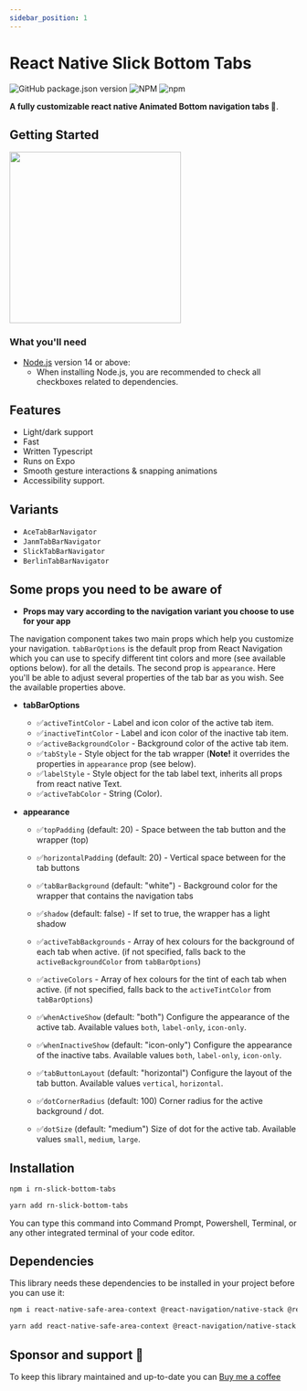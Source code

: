 ```yaml
---
sidebar_position: 1
---
```


# React Native Slick Bottom Tabs

![GitHub package.json version](https://img.shields.io/github/package-json/v/orjiace/rn-slick-bottom-tabs?color=blue&style=for-the-badge)
![NPM](https://img.shields.io/npm/l/express?color=red&style=for-the-badge)
![npm](https://img.shields.io/npm/dw/rn-slick-bottom-tabs?color=hunter%20green&style=for-the-badge)

 **A fully customizable react native Animated Bottom navigation tabs 🚀**.

## Getting Started

<img src="https://github.com/orjiAce/rn-slick-bottom-tabs/blob/master/ezgif.com-gif-maker.gif?raw=true" width="300"/>




### What you'll need

- [Node.js](https://nodejs.org/en/download/) version 14 or above:
  - When installing Node.js, you are recommended to check all checkboxes related to dependencies.


## Features

- Light/dark support
- Fast
- Written Typescript
- Runs on Expo
- Smooth gesture interactions & snapping animations
- Accessibility support.

## Variants

- `AceTabBarNavigator`
- `JanmTabBarNavigator`
- `SlickTabBarNavigator`
- `BerlinTabBarNavigator`

## Some props you need to be aware of
- **Props may vary according to the navigation variant you choose to use for your app**

The navigation component takes two main props which help you customize your navigation. `tabBarOptions` is the default prop from React Navigation which you can use to specify different tint colors and more (see available options below). for all the details. The second prop is `appearance`. Here you'll be able to adjust several properties of the tab bar as you wish. See the available properties above.

- **tabBarOptions**

  - ✅`activeTintColor` - Label and icon color of the active tab item.
  - ✅`inactiveTintColor` - Label and icon color of the inactive tab item.
  - ✅`activeBackgroundColor` - Background color of the active tab item.
  - ✅`tabStyle` - Style object for the tab wrapper (**Note!** it overrides the properties in `appearance` prop (see below).
  - ✅`labelStyle` - Style object for the tab label text, inherits all props from react native Text.
  - ✅`activeTabColor` - String (Color).

- **appearance**

  - ✅`topPadding` (default: 20) - Space between the tab button and the wrapper (top)
  - ✅`horizontalPadding` (default: 20) - Vertical space between for the tab buttons
  - ✅`tabBarBackground` (default: "white") - Background color for the wrapper that contains the navigation tabs
  - ✅`shadow` (default: false) - If set to true, the wrapper has a light shadow

  - ✅`activeTabBackgrounds` - Array of hex colours for the background of each tab when active. (if not specified, falls back to the `activeBackgroundColor` from `tabBarOptions`)
  - ✅`activeColors` - Array of hex colours for the tint of each tab when active. (if not specified, falls back to the `activeTintColor` from `tabBarOptions`)

  - ✅`whenActiveShow` (default: "both") Configure the appearance of the active tab. Available values `both`, `label-only`, `icon-only`.
  - ✅`whenInactiveShow` (default: "icon-only") Configure the appearance of the inactive tabs. Available values `both`, `label-only`, `icon-only`.
  - ✅`tabButtonLayout` (default: "horizontal") Configure the layout of the tab button. Available values `vertical`, `horizontal`.

  - ✅`dotCornerRadius` (default: 100) Corner radius for the active background / dot.
  - ✅`dotSize` (default: "medium") Size of dot for the active tab. Available values `small`, `medium`, `large`.




## Installation


```bash
npm i rn-slick-bottom-tabs
```
```bash
yarn add rn-slick-bottom-tabs
```
You can type this command into Command Prompt, Powershell, Terminal, or any other integrated terminal of your code editor.


## Dependencies

This library needs these dependencies to be installed in your project before you can use it:

```bash
npm i react-native-safe-area-context @react-navigation/native-stack @react-navigation/native react-native-screens
```

```bash
yarn add react-native-safe-area-context @react-navigation/native-stack @react-navigation/native react-native-screens
```

## Sponsor and support 🙂


To keep this library maintained and up-to-date you can [Buy me a coffee](https://www.buymeacoffee.com/orjiace)


